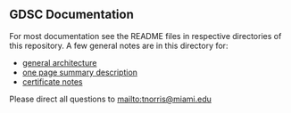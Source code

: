 ## GDSC Documentation

For most documentation see the README files in respective directories of this repository. A few general notes are in this directory for:

-   [general architecture](gdsc_implementation.svg)
-   [one page summary description](gdsc_summary.md)
-   [certificate notes](gdsc_certificates.md)

Please direct all questions to [mailto:tnorris@miami.edu](tnorris@miami.edu)
